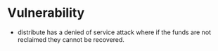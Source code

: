 # Vulnerability

- distribute has a denied of service attack where if the funds are not reclaimed they cannot be recovered.